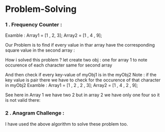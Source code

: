 # Problem-Solving

### 1 . Frequency Counter : 
Examble : 
Array1 = [1 , 2, 3];
Array2 = [1 , 4 , 9];

Our Problem is to find if every value in thar array have the corresponding square value in the second array :

How i solved this problem ?
let create two obj :
one for array 1 to note occurence of each character 
same for second array 

And then check if every key-value of myObj1 is in the myObj2 
Note : if the key value is pair there we have to check for the occurence of that character in myObj2
Examble : 
Array1 = [1 , 2 , 2 , 3];
Array2 = [1 , 4 , 2 , 9];

See here in Array 1 we have two 2 but in array 2 we have only one four so it is not valid there:

### 2 . Anagram Challenge :
I have used the above algorithm to solve these problem too.


